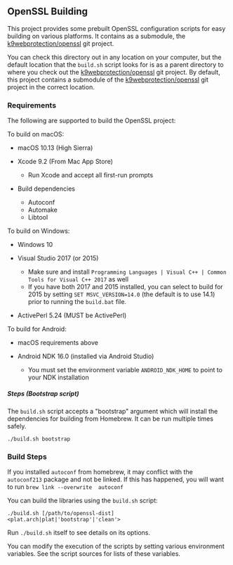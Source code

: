 ## OpenSSL Building ##

This project provides some prebuilt OpenSSL configuration scripts for easy building on various platforms.  It contains as a submodule, the [k9webprotection/openssl][openssl-release] git project.

You can check this directory out in any location on your computer, but the default location that the `build.sh` script looks for is as a parent directory to where you check out the [k9webprotection/openssl][openssl-release] git project.  By default, this project contains a submodule of the [k9webprotection/openssl][openssl-release] git project in the correct location.

[openssl-release]: https://github.com/k9webprotection/openssl

### Requirements ###

The following are supported to build the OpenSSL project:

To build on macOS:

 * macOS 10.13 (High Sierra)
 
 * Xcode 9.2 (From Mac App Store)
     * Run Xcode and accept all first-run prompts

 * Build dependencies
     * Autoconf
     * Automake
     * Libtool

To build on Windows:

 * Windows 10
 
 * Visual Studio 2017 (or 2015)
     * Make sure and install `Programming Languages | Visual C++ | Common Tools for Visual C++ 2017` as well
     * If you have both 2017 and 2015 installed, you can select to build for 2015 by setting `SET MSVC_VERSION=14.0` (the default is to use 14.1) prior to running the `build.bat` file.

 * ActivePerl 5.24 (MUST be ActivePerl)

To build for Android:

 * macOS requirements above
 
 * Android NDK 16.0 (installed via Android Studio)
     * You must set the environment variable `ANDROID_NDK_HOME` to point to your NDK installation

     
##### Steps (Bootstrap script) #####

The `build.sh` script accepts a "bootstrap" argument which will install the dependencies for building from Homebrew.  It can be run multiple times safely.

    ./build.sh bootstrap


### Build Steps ###

If you installed `autoconf` from homebrew, it may conflict with the `autoconf213` package and not be linked. If this has happened, you will want to run `brew link --overwrite  autoconf`

You can build the libraries using the `build.sh` script:

    ./build.sh [/path/to/openssl-dist] <plat.arch|plat|'bootstrap'|'clean'>

Run `./build.sh` itself to see details on its options.

You can modify the execution of the scripts by setting various environment variables.  See the script sources for lists of these variables.
